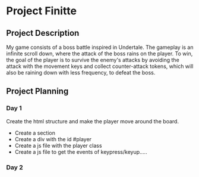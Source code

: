 # Project Finitte

## Project Description
My game consists of a boss battle inspired in Undertale. The gameplay is an infinite scroll down, where the attack of the boss rains on the player. To win, the goal of the player is to survive the enemy's attacks by avoiding the attack with the movement keys and collect counter-attack tokens, which will also be raining down with less frequency, to defeat the boss.

## Project Planning
### Day 1
Create the html structure and make the player move around the board.
- Create a section
- Create a div with the id #player
- Create a js file with the player class
- Create a js file to get the events of keypress/keyup.....

### Day 2